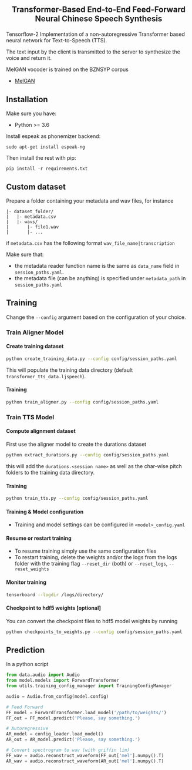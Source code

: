 <h2 align="center">
<p>Transformer-Based End-to-End Feed-Forward Neural Chinese Speech Synthesis</p>
</h2>

Tensorflow-2 Implementation of a non-autoregressive Transformer based neural network for Text-to-Speech (TTS). <br>

The text input by the client is transmitted to the server to synthesize the voice and return it.

MelGAN vocoder is trained on the BZNSYP corpus
- [MelGAN](https://github.com/seungwonpark/melgan)

## Installation

Make sure you have:

* Python >= 3.6

Install espeak as phonemizer backend:
```
sudo apt-get install espeak-ng
```

Then install the rest with pip:
```
pip install -r requirements.txt
```
## Custom dataset
Prepare a folder containing your metadata and wav files, for instance
```
|- dataset_folder/
|   |- metadata.csv
|   |- wavs/
|       |- file1.wav
|       |- ...
```
if `metadata.csv` has the following format
``` wav_file_name|transcription ```

Make sure that:
 -  the metadata reader function name is the same as ```data_name``` field in ```session_paths.yaml```.
 -  the metadata file (can be anything) is specified under ```metadata_path``` in ```session_paths.yaml``` 

## Training
Change the ```--config``` argument based on the configuration of your choice.
### Train Aligner Model
#### Create training dataset
```bash
python create_training_data.py --config config/session_paths.yaml
```
This will populate the training data directory (default `transformer_tts_data.ljspeech`).
#### Training
```bash
python train_aligner.py --config config/session_paths.yaml
```
### Train TTS Model
#### Compute alignment dataset
First use the aligner model to create the durations dataset
```bash
python extract_durations.py --config config/session_paths.yaml
```
this will add the `durations.<session name>` as well as the char-wise pitch folders to the training data directory.
#### Training
```bash
python train_tts.py --config config/session_paths.yaml
```
#### Training & Model configuration
- Training and model settings can be configured in `<model>_config.yaml`

#### Resume or restart training
- To resume training simply use the same configuration files
- To restart training, delete the weights and/or the logs from the logs folder with the training flag `--reset_dir` (both) or `--reset_logs`, `--reset_weights`

#### Monitor training
```bash
tensorboard --logdir /logs/directory/
```

#### Checkpoint to hdf5 weights \[optional\]
You can convert the checkpoint files to hdf5 model weights by running
```bash
python checkpoints_to_weights.py --config config/session_paths.yaml
```
## Prediction

In a python script
```python
from data.audio import Audio
from model.models import ForwardTransformer
from utils.training_config_manager import TrainingConfigManager

audio = Audio.from_config(model.config)

# Feed Forward
FF_model = ForwardTransformer.load_model('/path/to/weights/')
FF_out = FF_model.predict('Please, say something.')

# Autoregressive
AR_model = config_loader.load_model()
AR_out = AR_model.predict('Please, say something.')

# Convert spectrogram to wav (with griffin lim)
FF_wav = audio.reconstruct_waveform(FF_out['mel'].numpy().T)
AR_wav = audio.reconstruct_waveform(AR_out['mel'].numpy().T)
```
